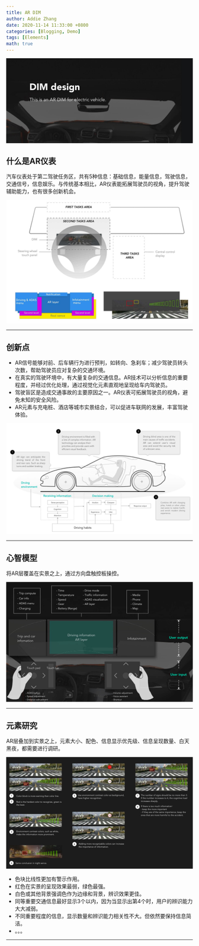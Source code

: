 ```yaml
---
title: AR DIM
author: Addie Zhang
date: 2020-11-14 11:33:00 +0800
categories: [Blogging, Demo]
tags: [Elements]
math: true
---
```

 ![dim](/assets/img/sample/03_dim/0_dim.png)
 ## 什么是AR仪表

  汽车仪表处于第二驾驶任务区，共有5种信息：基础信息，能量信息，驾驶信息，交通信号，信息娱乐。与传统基本相比，AR仪表能拓展驾驶员的视角，提升驾驶辅助能力，也有很多创新机会。
  
 ![ar](/assets/img/sample/03_dim/1_ar_dim.png)
 
 ---
 
 ## 创新点
 
 - AR信号能够对前、后车辆行为进行预判，如转向、急刹车；减少驾驶员转头次数，帮助驾驶员应对复杂的交通环境。
 - 在真实的驾驶环境中，有大量复杂的交通信息。AR技术可以分析信息的重要程度，并经过优化处理，通过视觉化元素直观地呈现给车内驾驶员。
 - 驾驶盲区是造成交通事故的主要原因之一。AR仪表可拓展驾驶员的视角，避免未知的安全风险。
 - AR元素与充电桩、酒店等城市实景结合，可以促进车联网的发展，丰富驾驶体验。
 
 
 ![opportunity](/assets/img/sample/03_dim/2_opportunity.png)
 
 ---
 
 ## 心智模型
 将AR层覆盖在实景之上，通过方向盘触控板操控。
 
 ![mental](/assets/img/sample/03_dim/3_mental.png)
 
  
 
 ---
 
 ## 元素研究
 AR层叠加到实景之上，元素大小、配色、信息显示优先级、信息呈现数量、白天黑夜，都需要进行调研。

 ![research](/assets/img/sample/03_dim/4_research.png)
 
 - 色块比线性更加有警示作用。
 - 红色在实景的呈现效果最弱，绿色最强。
 - 白色或其他背景强调色作为边缘和背景，辨识效果更佳。
 - 同等重要交通信息最好显示3个以内，因为当显示出第4个时，用户的辨识能力大大减弱。
 - 不同重要程度的信息，显示数量和辨识能力相关性不大。但依然要保持信息简洁。
 - 。。。
 
 ---
 
 
